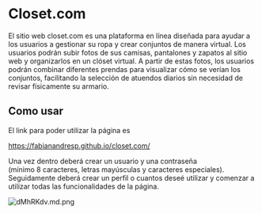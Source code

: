 
# Closet.com

El sitio web closet.com es una plataforma en línea diseñada 
para ayudar a los usuarios a gestionar su ropa y crear conjuntos de manera virtual. Los usuarios podrán subir fotos de sus camisas, 
pantalones y zapatos al sitio web y organizarlos en un clóset virtual. A partir de estas fotos, los usuarios podrán combinar diferentes prendas para visualizar cómo se verían los conjuntos, facilitando la selección de atuendos diarios sin necesidad de revisar físicamente su armario.


## Como usar

El link para poder utilizar la página es

https://fabianandresp.github.io/closet.com/

Una vez dentro deberá crear un usuario y una contraseña 
(mínimo 8 caracteres, letras mayúsculas y caracteres especiales).
Seguidamente deberá crear un perfil o cuantos deseé
utilizar y comenzar a utilizar todas las funcionalidades de la página.


![dMhRKdv.md.png](https://iili.io/dMhRKdv.md.png)

